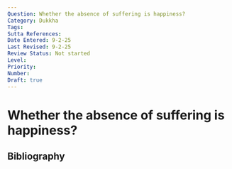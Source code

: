 ```yaml
---
Question: Whether the absence of suffering is happiness?
Category: Dukkha
Tags: 
Sutta References: 
Date Entered: 9-2-25
Last Revised: 9-2-25
Review Status: Not started
Level: 
Priority: 
Number: 
Draft: true
---
```


# Whether the absence of suffering is happiness?

## Bibliography

<!-- 

Notes:



 -->
